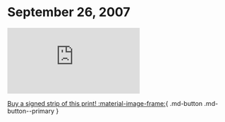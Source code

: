 # September 26, 2007

![](https://www.achewood.com/comic.php?date=09262007)

[Buy a signed strip of this print! :material-image-frame:](https://achewood-holiday-pop-up.myshopify.com/products/strip#09262007){ .md-button .md-button--primary }
